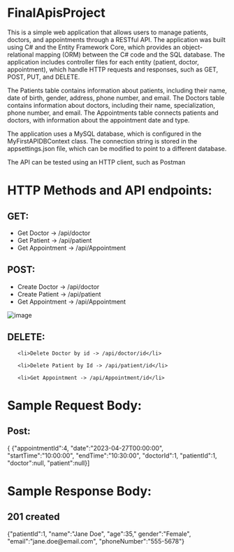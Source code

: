 # FinalApisProject

This is a simple web application that allows users to manage patients, doctors, and appointments through a RESTful API. The application was built using C# and the Entity Framework Core, which provides an object-relational mapping (ORM) between the C# code and the SQL database. The application includes controller files for each entity (patient, doctor, appointment), which handle HTTP requests and responses, such as GET, POST, PUT, and DELETE.

The Patients table contains information about patients, including their name, date of birth, gender, address, phone number, and email. The Doctors table contains information about doctors, including their name, specialization, phone number, and email. The Appointments table connects patients and doctors, with information about the appointment date and type.

The application uses a MySQL database, which is configured in the MyFirstAPIDBContext class. The connection string is stored in the appsettings.json file, which can be modified to point to a different database.

The API can be tested using an HTTP client, such as Postman
<h1>HTTP Methods and API endpoints:</h1>
<h2>GET:</h2>                                                                                                                                                              <ul>
  <li>Get Doctor -> /api/doctor</li>
  <li>Get Patient -> /api/patient</li>
  <li>Get Appointment -> /api/Appointment</li>
  </ul>
<h2>POST:</h2>                                                                                                                                                         <ul>
  <li>Create Doctor -> /api/doctor</li>
  
  <li>Create Patient -> /api/patient</li>
  
  <li>Get Appointment -> /api/Appointment</li>
  
</ul>

![image](https://user-images.githubusercontent.com/83606238/235563147-1b11cec6-208c-4200-8257-f50fcddcfd0c.png)


  <h2>DELETE:</h2>  
  
  
  <ul>
  
    <li>Delete Doctor by id -> /api/doctor/id</li>
    
    <li>Delete Patient by Id -> /api/patient/id</li>
    
    <li>Get Appointment -> /api/Appointment/id</li>
  </ul>

<h1>Sample Request Body:</h1>
 <h2>Post:</h2>
  {
  {"appointmentId":4,
  "date":"2023-04-27T00:00:00",
  "startTime":"10:00:00",
  "endTime":"10:30:00",
  "doctorId":1,
  "patientId":1,
  "doctor":null,
  "patient":null}]

<h1>Sample Response Body:</h1>
  <h2>201 created</h2>
    {"patientId":1,
    "name":"Jane Doe",
    "age":35,"
    gender":"Female",
  "email":"jane.doe@email.com",
  "phoneNumber":"555-5678"}
